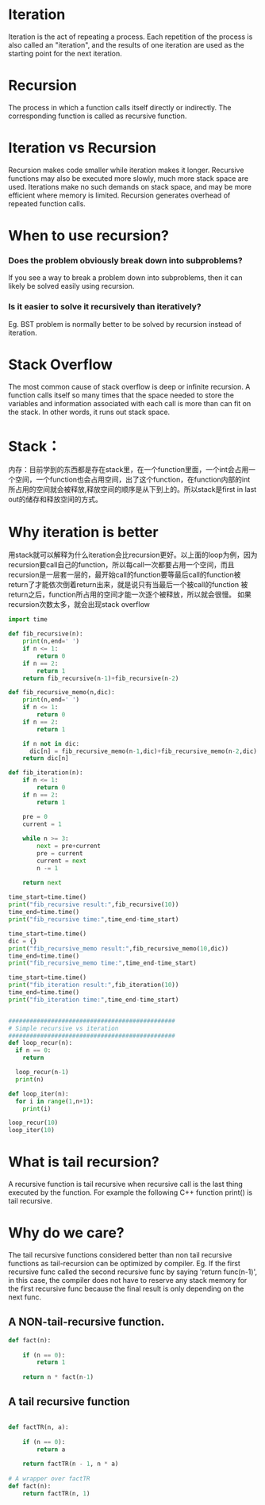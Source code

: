# Iteration
Iteration is the act of repeating a process. Each repetition of the process is also called an "iteration", and the results of one iteration are used as the starting point for the next iteration.

# Recursion
The process in which a function calls itself directly or indirectly. The corresponding function is called as recursive function.

# Iteration vs Recursion
Recursion makes code smaller while iteration makes it longer.
Recursive functions may also be executed more slowly, much more stack space are used. 
Iterations make no such demands on stack space, and may be more efficient where memory is limited.
Recursion generates overhead of repeated function calls. 

# When to use recursion?
### Does the problem obviously break down into subproblems?
If you see a way to break a problem down into subproblems, then it can likely be solved easily using recursion.
### Is it easier to solve it recursively than iteratively?
Eg. BST problem is normally better to be solved by recursion instead of iteration.

# Stack Overflow
The most common cause of stack overflow is deep or infinite recursion. A function calls itself 
so many times that the space needed to store the variables and information associated with each call is more than can fit on the stack. In other words, it runs out stack space.

# Stack：
内存：目前学到的东西都是存在stack里，在一个function里面，一个int会占用一个空间，一个function也会占用空间，出了这个function，在function内部的int
所占用的空间就会被释放,释放空间的顺序是从下到上的。所以stack是first in last out的储存和释放空间的方式。

# Why iteration is better
用stack就可以解释为什么iteration会比recursion更好。以上面的loop为例，因为recursion要call自己的function，所以每call一次都要占用一个空间，而且
recursion是一层套一层的，最开始call的function要等最后call的function被return了才能依次倒着return出来，就是说只有当最后一个被call的function
被return之后，function所占用的空间才能一次逐个被释放，所以就会很慢。
如果recursion次数太多，就会出现stack overflow

```py
import time

def fib_recursive(n):
    print(n,end=' ')
    if n <= 1:
	    return 0
    if n == 2:
	    return 1
    return fib_recursive(n-1)+fib_recursive(n-2)

def fib_recursive_memo(n,dic):
    print(n,end=' ')
    if n <= 1:
	    return 0
    if n == 2:
	    return 1

    if n not in dic:
      dic[n] = fib_recursive_memo(n-1,dic)+fib_recursive_memo(n-2,dic)
    return dic[n]

def fib_iteration(n):
    if n <= 1:
        return 0
    if n == 2:
        return 1

    pre = 0
    current = 1
    
    while n >= 3:
        next = pre+current
        pre = current
        current = next
        n -= 1

    return next
   
time_start=time.time()
print("fib_recursive result:",fib_recursive(10))
time_end=time.time()
print("fib_recursive time:",time_end-time_start)

time_start=time.time()
dic = {}
print("fib_recursive_memo result:",fib_recursive_memo(10,dic))
time_end=time.time()
print("fib_recursive_memo time:",time_end-time_start)

time_start=time.time()
print("fib_iteration result:",fib_iteration(10))
time_end=time.time()
print("fib_iteration time:",time_end-time_start)


###############################################
# Simple recursive vs iteration
###############################################
def loop_recur(n):
  if n == 0:
    return

  loop_recur(n-1)
  print(n)

def loop_iter(n):
  for i in range(1,n+1):
    print(i)

loop_recur(10)
loop_iter(10)
```

# What is tail recursion?
A recursive function is tail recursive when recursive call is the last thing executed by the function. For example the following C++ function print() is tail recursive.

# Why do we care?
The tail recursive functions considered better than non tail recursive functions as tail-recursion can be optimized by compiler. Eg. If the first recursive func called the second recursive func by saying 'return func(n-1)', in this case, the compiler does not have to reserve any stack memory for the first recursive func because the final result is only depending on the next func.

## A NON-tail-recursive function. 
```py
def fact(n): 
  
    if (n == 0): 
        return 1
  
    return n * fact(n-1) 
```
## A tail recursive function 

```py

def factTR(n, a): 
  
    if (n == 0): 
        return a 
  
    return factTR(n - 1, n * a) 
  
# A wrapper over factTR 
def fact(n): 
    return factTR(n, 1) 
 ```















